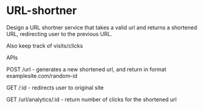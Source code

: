 # URL-shortner

Design a URL shortner service that takes a valid url and returns a shortened URL, redirecting user to the previous URL.

Also keep track of visits/clicks

APIs

POST /url  - generates a new shortened url, and return in format examplesite.com/random-id

GET /:id - redirects user to original site

GET /url/analytics/:id - return number of clicks for the shortened url